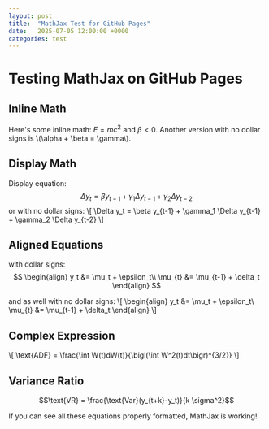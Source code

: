 ```yaml
---
layout: post
title:  "MathJax Test for GitHub Pages"
date:   2025-07-05 12:00:00 +0000
categories: test
---
```


# Testing MathJax on GitHub Pages

## Inline Math
Here's some inline math: $E = mc^2$ and $\beta < 0$.
Another version with no dollar signs is \\(\alpha + \beta = \gamma\\).

## Display Math
Display equation:
$$\Delta y_t = \beta y_{t-1} + \gamma_1 \Delta y_{t-1} + \gamma_2 \Delta y_{t-2}$$
or  with no dollar signs:
\\[ \Delta y_t = \beta y_{t-1} + \gamma_1 \Delta y_{t-1} + \gamma_2 \Delta y_{t-2} \\]

## Aligned Equations  
with dollar signs:
$$
\begin{align}
y_t &= \mu_t + \epsilon_t\\
\mu_{t} &= \mu_{t-1} + \delta_t
\end{align}
$$

and as well with no dollar signs:
\\[
\begin{align}
y_t &= \mu_t + \epsilon_t\\
\mu_{t} &= \mu_{t-1} + \delta_t
\end{align}
\\]



## Complex Expression
\\[ \text{ADF} = \frac{\int W(t)dW(t)}{\bigl(\int W^2(t)dt\bigr)^{3/2}} \\]

## Variance Ratio
$$\text{VR} = \frac{\text{Var}(y_{t+k}-y_t)}{k \sigma^2}$$

If you can see all these equations properly formatted, MathJax is working!
